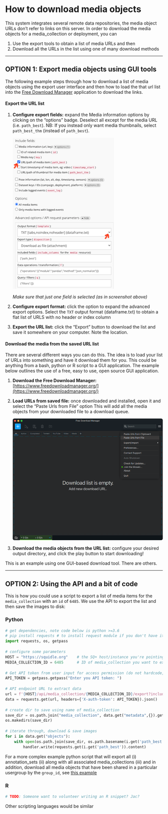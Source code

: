 # How to download media objects
This system integrates several remote data repositories, the media object URLs don’t refer to links on this server. In 
order to download the media objects for a media_collection or deployment, you can 

1. Use the export tools to obtain a list of media URLs and then 
1. Download all the URLs in the list using one of many download methods 

****

## **OPTION 1**: Export media objects using GUI tools
The following example steps through how to download a list of media objects using the export user interface and then how 
to load the that url list into the [Free Download Manager](https://www.freedownloadmanager.org/) application to download 
the links.

#### Export the URL list

1. **Configure export fields:**
expand the Media information options by clicking on the “options” badge. Deselect all except for the media URL 
(i.e. `path_best`). NB: If you instead only want media thumbnails, select `path_best_thm` (instead of `path_best`).
   
    ![Export media URLs from collection export](../images/export_media_urls.png)

    *Make sure that just one field is selected (as in screenshot above)*

1. **Configure export format:**
click the option to expand the advanced export options.
Select the `TXT` output format (dataframe.txt) to obtain a flat list of URLS with no header or index column

1. **Export the URL list:**
click the “Export” button to download the list and save it somewhere on your computer. Note the location.

#### Download the media from the saved URL list 

There are several different ways you can do this. The idea is to load your list of URLs into something and have it 
download them for you. This could be anything from a bash, python or R script to a GUI application. 
The example below outlines the use of a free, easy to use, open source GUI application.

1. **Download the Free Download Manager:**
[https://www.freedownloadmanager.org/](https://www.freedownloadmanager.org/) 

1. **Load URLs from saved file:**
once downloaded and installed, open it and select the “Paste Urls from File” option
This will add all the media objects from your downloaded file to a download queue.
   
    ![Screenshot of Free Download manager](../images/screenshot_free_download_manager.png)
   
1. **Download the media objects from the URL list:**
configure your desired output directory, and click the play button to start downloading!
   
This is an example using one GUI-based download tool. There are others.
****

## **OPTION 2**: Using the API and a bit of code
This is how you could use a script to export a list of media items for the `media_collection` with an `id` of `6485`.
We use the API to export the list and then save the images to disk:

### Python
```python
# get dependencies, note code below is python >=3.6
# pip install requests # to install request module if you don't have it
import requests, os, getpass

# configure some parameters
HOST = "https://squidle.org"    # the SQ+ host/instance you're pointing to
MEDIA_COLLECTION_ID = 6485      # ID of media_collection you want to export

# Get API token from user input for access permission (do not hardcode, save or share this)
API_TOKEN = getpass.getpass("Enter you API token: ") 

# API endpoint URL to extract data
url = f'{HOST}/api/media_collection/{MEDIA_COLLECTION_ID}/export?include_columns=["path_best"]'
data = requests.get(url, headers={'X-auth-token': API_TOKEN}).json()   

# create dir to save using name of media_collection
save_dir = os.path.join("media_collection", data.get("metadata",{}).get("name"))  
os.makedirs(save_dir) 

# iterate through, download & save images
for i in data.get("objects"):
    with open(os.path.join(save_dir, os.path.basename(i.get('path_best'))), 'wb') as handler:
        handler.write(requests.get(i.get('path_best')).content) 
```

For a more complex example python script that will export all (i) annotation_sets 
(ii) along with all associated media_collections
(iii) and in addition, download all media objects
that have been shared in a particular usergroup by the `group_id`, see [this example](../code_examples/export_annotations_and_media_by_usergroup.py)

###  R
```r
# TODO: Someone want to volunteer writing an R snippet? Jac?
```


Other scripting languages would be similar